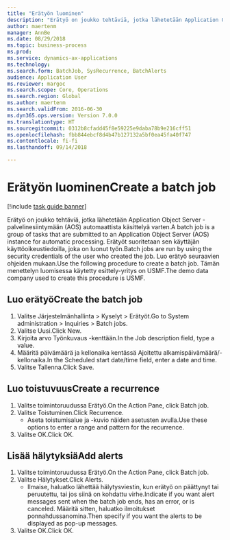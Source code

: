 ```yaml
--- 
title: "Erätyön luominen"
description: "Erätyö on joukko tehtäviä, jotka lähetetään Application Object Server -palvelinesiintymään (AOS) automaattista käsittelyä varten."
author: maertenm
manager: AnnBe
ms.date: 08/29/2018
ms.topic: business-process
ms.prod: 
ms.service: dynamics-ax-applications
ms.technology: 
ms.search.form: BatchJob, SysRecurrence, BatchAlerts
audience: Application User
ms.reviewer: margoc
ms.search.scope: Core, Operations
ms.search.region: Global
ms.author: maertenm
ms.search.validFrom: 2016-06-30
ms.dyn365.ops.version: Version 7.0.0
ms.translationtype: HT
ms.sourcegitcommit: 0312b8cfadd45f8e59225e9daba78b9e216cff51
ms.openlocfilehash: fbb844ebcf8d4b47b127132a5bf0ea45fa40f747
ms.contentlocale: fi-fi
ms.lasthandoff: 09/14/2018

---
```

# <a name="create-a-batch-job"></a><span data-ttu-id="69ccc-103">Erätyön luominen</span><span class="sxs-lookup"><span data-stu-id="69ccc-103">Create a batch job</span></span>

[!include [task guide banner](../../includes/task-guide-banner.md)]

<span data-ttu-id="69ccc-104">Erätyö on joukko tehtäviä, jotka lähetetään Application Object Server -palvelinesiintymään (AOS) automaattista käsittelyä varten.</span><span class="sxs-lookup"><span data-stu-id="69ccc-104">A batch job is a group of tasks that are submitted to an Application Object Server (AOS) instance for automatic processing.</span></span> <span data-ttu-id="69ccc-105">Erätyöt suoritetaan sen käyttäjän käyttöoikeustiedoilla, joka on luonut työn.</span><span class="sxs-lookup"><span data-stu-id="69ccc-105">Batch jobs are run by using the security credentials of the user who created the job.</span></span> <span data-ttu-id="69ccc-106">Luo erätyö seuraavien ohjeiden mukaan.</span><span class="sxs-lookup"><span data-stu-id="69ccc-106">Use the following procedure to create a batch job.</span></span> <span data-ttu-id="69ccc-107">Tämän menettelyn luomisessa käytetty esittely-yritys on USMF.</span><span class="sxs-lookup"><span data-stu-id="69ccc-107">The demo data company used to create this procedure is USMF.</span></span>


## <a name="create-the-batch-job"></a><span data-ttu-id="69ccc-108">Luo erätyö</span><span class="sxs-lookup"><span data-stu-id="69ccc-108">Create the batch job</span></span>
1. <span data-ttu-id="69ccc-109">Valitse Järjestelmänhallinta > Kyselyt > Erätyöt.</span><span class="sxs-lookup"><span data-stu-id="69ccc-109">Go to System administration > Inquiries > Batch jobs.</span></span>
2. <span data-ttu-id="69ccc-110">Valitse Uusi.</span><span class="sxs-lookup"><span data-stu-id="69ccc-110">Click New.</span></span>
3. <span data-ttu-id="69ccc-111">Kirjoita arvo Työnkuvaus -kenttään.</span><span class="sxs-lookup"><span data-stu-id="69ccc-111">In the Job description field, type a value.</span></span>
4. <span data-ttu-id="69ccc-112">Määritä päivämäärä ja kellonaika kentässä Ajoitettu alkamispäivämäärä/-kellonaika.</span><span class="sxs-lookup"><span data-stu-id="69ccc-112">In the Scheduled start date/time field, enter a date and time.</span></span>
5. <span data-ttu-id="69ccc-113">Valitse Tallenna.</span><span class="sxs-lookup"><span data-stu-id="69ccc-113">Click Save.</span></span>

## <a name="create-a-recurrence"></a><span data-ttu-id="69ccc-114">Luo toistuvuus</span><span class="sxs-lookup"><span data-stu-id="69ccc-114">Create a recurrence</span></span>
1. <span data-ttu-id="69ccc-115">Valitse toimintoruudussa Erätyö.</span><span class="sxs-lookup"><span data-stu-id="69ccc-115">On the Action Pane, click Batch job.</span></span>
2. <span data-ttu-id="69ccc-116">Valitse Toistuminen.</span><span class="sxs-lookup"><span data-stu-id="69ccc-116">Click Recurrence.</span></span>
    * <span data-ttu-id="69ccc-117">Aseta toistumisalue ja -kuvio näiden asetusten avulla.</span><span class="sxs-lookup"><span data-stu-id="69ccc-117">Use these options to enter a range and pattern for the recurrence.</span></span>  
3. <span data-ttu-id="69ccc-118">Valitse OK.</span><span class="sxs-lookup"><span data-stu-id="69ccc-118">Click OK.</span></span>

## <a name="add-alerts"></a><span data-ttu-id="69ccc-119">Lisää hälytyksiä</span><span class="sxs-lookup"><span data-stu-id="69ccc-119">Add alerts</span></span>
1. <span data-ttu-id="69ccc-120">Valitse toimintoruudussa Erätyö.</span><span class="sxs-lookup"><span data-stu-id="69ccc-120">On the Action Pane, click Batch job.</span></span>
2. <span data-ttu-id="69ccc-121">Valitse Hälytykset.</span><span class="sxs-lookup"><span data-stu-id="69ccc-121">Click Alerts.</span></span>
    * <span data-ttu-id="69ccc-122">Ilmaise, haluatko lähettää hälytysviestin, kun erätyö on päättynyt tai peruutettu, tai jos siinä on kohdattu virhe.</span><span class="sxs-lookup"><span data-stu-id="69ccc-122">Indicate if you want alert messages sent when the batch job ends, has an error, or is canceled.</span></span> <span data-ttu-id="69ccc-123">Määritä sitten, haluatko ilmoitukset ponnahdussanomina.</span><span class="sxs-lookup"><span data-stu-id="69ccc-123">Then specify if you want the alerts to be displayed as pop-up messages.</span></span>   
3. <span data-ttu-id="69ccc-124">Valitse OK.</span><span class="sxs-lookup"><span data-stu-id="69ccc-124">Click OK.</span></span>


